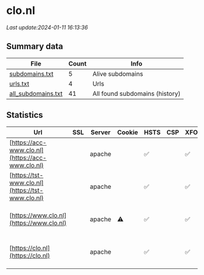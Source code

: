 # clo.nl
*Last update:2024-01-11 16:13:36*
## Summary data
| File       | Count | Info |
|------------|-------|------|
|[subdomains.txt](/data/clo/subdomains.txt)|5|Alive subdomains|
|[urls.txt](/data/clo/urls.txt)|4|Urls|
|[all_subdomains.txt](/data/clo/all_subdomains.txt)|41|All found subdomains (history)|
## Statistics
| Url | SSL | Server | Cookie | HSTS | CSP | XFO | XXP | RP | Tech |
|------------|-------|------|------|------|------|------|------|------|------|
|[https://acc-www.clo.nl](https://acc-www.clo.nl)| |apache| |:white_check_mark: | |:white_check_mark: |:white_check_mark: |:white_check_mark: |Apache HTTP Server D...|
|[https://tst-www.clo.nl](https://tst-www.clo.nl)| |apache| |:white_check_mark: | |:white_check_mark: |:white_check_mark: |:white_check_mark: |Apache HTTP Server B...|
|[https://www.clo.nl](https://www.clo.nl)| |apache|:warning: |:white_check_mark: | |:white_check_mark: |:white_check_mark: |:white_check_mark: |Apache HTTP Server D...|
|[https://clo.nl](https://clo.nl)| |apache| |:white_check_mark: | |:white_check_mark: |:white_check_mark: |:white_check_mark: |Apache HTTP Server H...|